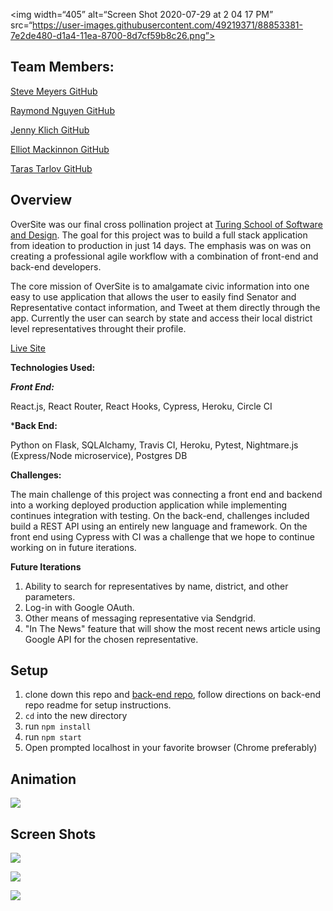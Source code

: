 <img width=“405” alt=“Screen Shot 2020-07-29 at 2 04 17 PM” src=“https://user-images.githubusercontent.com/49219371/88853381-7e2de480-d1a4-11ea-8700-8d7cf59b8c26.png”>

## Team Members:

[Steve Meyers GitHub](https://github.com/smg289)

[Raymond Nguyen GitHub](https://github.com/itemniner)

[Jenny Klich GitHub](https://github.com/jklich151)

[Elliot Mackinnon GitHub](https://github.com/emackinnon1)

[Taras Tarlov GitHub](https://github.com/ttarlov)

## Overview

OverSite was our final cross pollination project at [Turing School of Software and Design](http://turing.io). The goal for this project was to build a full stack application from ideation to production in just 14 days. The emphasis was on was on creating a professional agile workflow with a combination of front-end and back-end developers.


The core mission of OverSite is to amalgamate civic information into one easy to use application that allows the user to easily find Senator and Representative contact information, and Tweet at them directly through the app. Currently the user can search by state and access their local district level representatives throught their profile. 

[Live Site](https://oversite-app.herokuapp.com/)


**Technologies Used:**

***Front End:***

React.js, React Router, React Hooks, Cypress, Heroku, Circle CI  

***Back End:**

Python on Flask, SQLAlchamy, Travis CI, Heroku, Pytest, Nightmare.js (Express/Node microservice), Postgres DB

**Challenges:**

The main challenge of this project was connecting a front end and backend into a working deployed production application while implementing continues integration with testing. On the back-end, challenges included build a REST API using an entirely new language and framework. On the front end using Cypress with CI was a challenge that we hope to continue working on in future iterations.  

**Future Iterations**

1. Ability to search for representatives by name, district, and other parameters.
2. Log-in with Google OAuth. 
3. Other means of messaging representative via Sendgrid. 
4. "In The News" feature that will show the most recent news article using Google API for the chosen representative.    


## Setup
1. clone down this repo and [back-end repo](https://github.com/SMJ289/oversite-be), follow directions on back-end repo readme for setup instructions.   
2. `cd` into the new directory
3. run `npm install`
4. run `npm start`
5. Open prompted localhost in your favorite browser (Chrome preferably)

## Animation 

![](https://user-images.githubusercontent.com/53014933/88850381-8720b500-d1a8-11ea-82ee-b8c905c30958.gif)

## Screen Shots


![](https://user-images.githubusercontent.com/53014933/88851017-64db6700-d1a9-11ea-8545-ae9a83347569.png)

![](https://user-images.githubusercontent.com/53014933/88851076-7e7cae80-d1a9-11ea-9b8e-c8ccd2acc7d0.png)

![](https://user-images.githubusercontent.com/53014933/88851185-a2d88b00-d1a9-11ea-8557-cb3dd73a406a.png)


